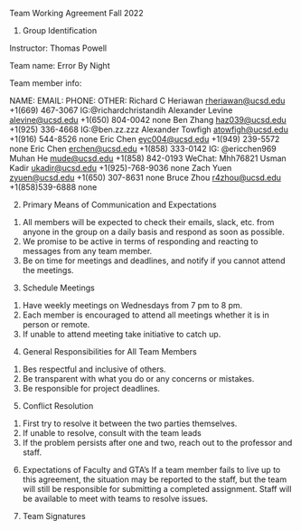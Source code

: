Team Working Agreement
Fall 2022

1)	Group Identification

Instructor: Thomas Powell

Team name: Error By Night

Team member info: 

NAME:	EMAIL: 	PHONE:	OTHER: 
Richard C Heriawan	rheriawan@ucsd.edu	+1(669) 467-3067	IG:@richardchristandih
Alexander Levine	alevine@ucsd.edu	+1(650) 804-0042	none
Ben Zhang	haz039@ucsd.edu	+1(925) 336-4668	IG:@ben.zz.zzz
Alexander Towfigh	atowfigh@ucsd.edu	+1(916) 544-8526	none
Eric Chen 	eyc004@ucsd.edu	+1(949) 239-5572	none
Eric Chen 	erchen@ucsd.edu	+1(858) 333-0142	IG: @ericchen969
Muhan He	mude@ucsd.edu	+1(858) 842-0193	WeChat: Mhh76821
Usman Kadir 	ukadir@ucsd.edu	+1(925)-768-9036	none
Zach Yuen 	zyuen@ucsd.edu	+1(650) 307-8631	none
Bruce Zhou	r4zhou@ucsd.edu	+1(858)539-6888	none

2)	Primary Means of Communication and Expectations
1.	All members will be expected to check their emails, slack, etc. from anyone in the group on a daily basis and respond as soon as possible. 
2.	We promise to be active in terms of responding and reacting to messages from any team member.
3.	Be on time for meetings and deadlines, and notify if you cannot attend the meetings. 
3)	Schedule Meetings
1. Have weekly meetings on Wednesdays from 7 pm to 8 pm. 
2. Each member is encouraged to attend all meetings whether it is in person or remote.
3. If unable to attend meeting take initiative to catch up. 

4)	General Responsibilities for All Team Members
1. Bes respectful and inclusive of others.
2. Be transparent with what you do or any concerns or mistakes. 
3. Be responsible for project deadlines.  

5)	Conflict Resolution
1. First try to resolve it between the two parties themselves.
2. If unable to resolve, consult with the team leads
3. If the problem persists after one and two, reach out to the professor and staff. 

6)	Expectations of Faculty and GTA’s 
If a team member fails to live up to this agreement, the situation may be reported to the staff, but the team will still be responsible for submitting a completed assignment. Staff will be available to meet with teams to resolve issues.

7)	Team Signatures



